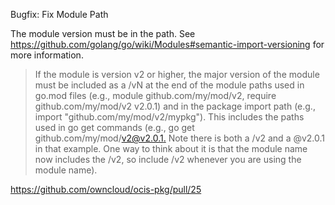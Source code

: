 Bugfix: Fix Module Path

The module version must be in the path. See <https://github.com/golang/go/wiki/Modules#semantic-import-versioning> for more information.

> If the module is version v2 or higher, the major version of the module must be included as a /vN at the end of the module paths used in go.mod files (e.g., module github.com/my/mod/v2, require github.com/my/mod/v2 v2.0.1) and in the package import path (e.g., import "github.com/my/mod/v2/mypkg"). This includes the paths used in go get commands (e.g., go get github.com/my/mod/[v2@v2.0.1.](mailto:v2@v2.0.1.) Note there is both a /v2 and a @v2.0.1 in that example. One way to think about it is that the module name now includes the /v2, so include /v2 whenever you are using the module name).

<https://github.com/owncloud/ocis-pkg/pull/25>
